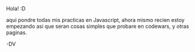 Hola! :D

aqui pondre todas mis practicas en Javascript, ahora mismo recien estoy empezando asi que seran cosas simples que probare en codewars, y otras paginas.

-DV
